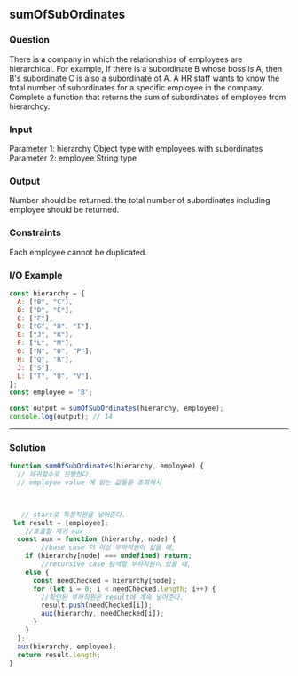 ## sumOfSubOrdinates
### Question
There is a company in which the relationships of employees are hierarchical.
For example, If there is a subordinate B whose boss is A, then B's subordinate C is also a subordinate of A. A HR staff wants to know the total number of subordinates for a specific employee in the company. Complete a function that returns the sum of subordinates of employee from hierarchcy.

### Input
Parameter 1: hierarchy
Object type with employees with subordinates
Parameter 2: employee
String type
### Output
Number should be returned.
the total number of subordinates including employee should be returned.
### Constraints
Each employee cannot be duplicated.
### I/O Example
```js
const hierarchy = {
  A: ["B", "C"],
  B: ["D", "E"],
  C: ["F"],
  D: ["G", "H", "I"],
  E: ["J", "K"],
  F: ["L", "M"],
  G: ["N", "O", "P"],
  H: ["Q", "R"],
  J: ["S"],
  L: ["T", "U", "V"],
};
const employee = 'B';

const output = sumOfSubOrdinates(hierarchy, employee);
console.log(output); // 14
```

- - -
### Solution
```js
function sumOfSubOrdinates(hierarchy, employee) {
  // 재귀함수로 진행한다.
  // employee value 에 있는 값들을 조회해서
  


   // start로 특정직원을 넣어준다. 
 let result = [employee];
	//호출할 재귀 aux
  const aux = function (hierarchy, node) {
		//base case 더 이상 부하직원이 없을 때,
    if (hierarchy[node] === undefined) return;
		//recursive case 탐색할 부하직원이 있을 때,
    else {
      const needChecked = hierarchy[node];
      for (let i = 0; i < needChecked.length; i++) {
        //확인된 부하직원은 result에 계속 넣어준다.
        result.push(needChecked[i]);
        aux(hierarchy, needChecked[i]);
      }
    }
  };
  aux(hierarchy, employee);
  return result.length;
}
```
